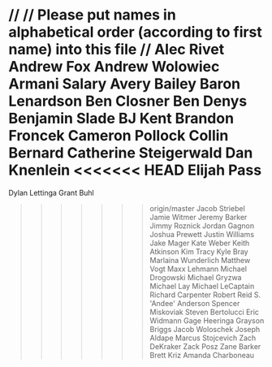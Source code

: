 //
// Please put names in alphabetical order (according to first name) into this file
//
Alec Rivet
Andrew Fox
Andrew Wolowiec
Armani Salary
Avery Bailey
Baron Lenardson
Ben Closner
Ben Denys
Benjamin Slade
BJ Kent
Brandon Froncek
Cameron Pollock
Collin Bernard
Catherine Steigerwald
Dan Knenlein
<<<<<<< HEAD
Elijah Pass
=======
Dylan Lettinga
Grant Buhl
>>>>>>> origin/master
Jacob Striebel
Jamie Witmer
Jeremy Barker
Jimmy Roznick
Jordan Gagnon
Joshua Prewett
Justin Williams
Jake Mager
Kate Weber
Keith Atkinson
Kim Tracy
Kyle Bray
Marlaina Wunderlich
Matthew Vogt
Maxx Lehmann
Michael Drogowski
Michael Gryzwa
Michael Lay
Michael LeCaptain
Richard Carpenter 
Robert Reid
S. 'Andee' Anderson
Spencer Miskoviak
Steven Bertolucci
Eric Widmann
Gage Heeringa
Grayson Briggs
Jacob Woloschek
Joseph Aldape
Marcus Stojcevich
Zach DeKraker
Zack Posz
Zane Barker
Brett Kriz
Amanda Charboneau
